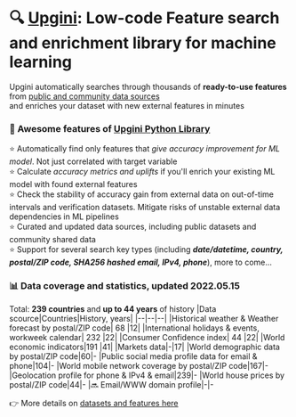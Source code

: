 # 🔍 [Upgini](https://upgini.com): Low-code Feature search and enrichment library for machine learning  
Upgini automatically searches through thousands of **ready-to-use features** from [public and community data sources](https://upgini.com/#data_sources)  
and enriches your dataset with new external features in minutes

### 🚀 Awesome features of [Upgini Python Library](https://github.com/upgini/upgini)
⭐️ Automatically find only features that *give accuracy improvement for ML model*. Not just correlated with target variable    
⭐️ Calculate *accuracy metrics and uplifts* if you'll enrich your existing ML model with found external features   
⭐️ Check the stability of accuracy gain from external data on out-of-time intervals and verification datasets. Mitigate risks of unstable external data dependencies in ML pipelines   
⭐️ Curated and updated data sources, including public datasets and community shared data   
⭐️ Support for several search key types (including <i>**date/datetime, country, postal/ZIP code, SHA256 hashed email, IPv4, phone**</i>), more to come... 
### 📊 Data coverage and statistics, updated 2022.05.15
Total: **239 countries** and **up to 44 years** of history
|Data scource|Countries|History, years|
|--|--|--|
|Historical weather & Weather forecast by postal/ZIP code| 68 |12|
|International holidays & events, workweek calendar| 232 |22|
|Consumer Confidence index| 44 |22|
|World economic indicators|191 |41|
|Markets data|-|17|
|World demographic data by postal/ZIP code|60|-
|Public social media profile data for email & phone|104|-
|World mobile network coverage by postal/ZIP code|167|-
|Geolocation profile for phone & IPv4 & email|239|-
|World house prices by postal/ZIP code|44|-
|🔜 Email/WWW domain profile|-|-

👉 More details on [datasets and features here](https://upgini.com/#data_sources)
 

